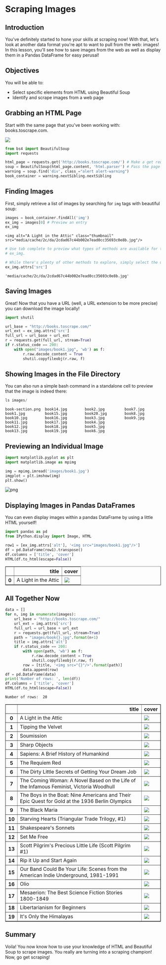 
# Scraping Images

## Introduction

You've definitely started to hone your skills at scraping now! With that, let's look at another data format you're apt to want to pull from the web: images! In this lesson, you'll see how to save images from the web as well as display them in a Pandas DataFrame for easy perusal!

## Objectives

You will be able to:

* Select specific elements from HTML using Beautiful Soup
* Identify and scrape images from a web page

## Grabbing an HTML Page

Start with the same page that you've been working with: books.toscrape.com.

<img src="images/book-section.png">


```python
from bs4 import BeautifulSoup
import requests
```


```python
html_page = requests.get('http://books.toscrape.com/') # Make a get request to retrieve the page
soup = BeautifulSoup(html_page.content, 'html.parser') # Pass the page contents to beautiful soup for parsing
warning = soup.find('div', class_="alert alert-warning")
book_container = warning.nextSibling.nextSibling
```

## Finding Images

First, simply retrieve a list of images by searching for `img` tags with beautiful soup:


```python
images = book_container.findAll('img')
ex_img = images[0] # Preview an entry
ex_img
```




    <img alt="A Light in the Attic" class="thumbnail" src="media/cache/2c/da/2cdad67c44b002e7ead0cc35693c0e8b.jpg"/>




```python
# Use tab complete to preview what types of methods are available for the entry
# ex_img.
```


```python
# While there's plenty of other methods to explore, simply select the url for the image for now.
ex_img.attrs['src']
```




    'media/cache/2c/da/2cdad67c44b002e7ead0cc35693c0e8b.jpg'



## Saving Images

Great! Now that you have a URL (well, a URL extension to be more precise) you can download the image locally!


```python
import shutil
```


```python
url_base = "http://books.toscrape.com/"
url_ext = ex_img.attrs['src']
full_url = url_base + url_ext
r = requests.get(full_url, stream=True)
if r.status_code == 200:
    with open("images/book1.jpg", 'wb') as f:
        r.raw.decode_content = True
        shutil.copyfileobj(r.raw, f)
```

## Showing Images in the File Directory

You can also run a simple bash command in a standalone cell to preview that the image is indeed there:


```python
ls images/
```

    book-section.png  book14.jpg        book2.jpg         book7.jpg
    book1.jpg         book15.jpg        book20.jpg        book8.jpg
    book10.jpg        book16.jpg        book3.jpg         book9.jpg
    book11.jpg        book17.jpg        book4.jpg
    book12.jpg        book18.jpg        book5.jpg
    book13.jpg        book19.jpg        book6.jpg


## Previewing an Individual Image


```python
import matplotlib.pyplot as plt
import matplotlib.image as mpimg
```


```python
img = mpimg.imread('images/book1.jpg')
imgplot = plt.imshow(img)
plt.show()
```


![png](index_files/index_15_0.png)


## Displaying Images in Pandas DataFrames

You can even display images within a pandas DataFrame by using a little HTML yourself!


```python
import pandas as pd
from IPython.display import Image, HTML
```


```python
row1 = [ex_img.attrs['alt'], '<img src="images/book1.jpg"/>']
df = pd.DataFrame(row1).transpose()
df.columns = ['title', 'cover']
HTML(df.to_html(escape=False))
```




<table border="1" class="dataframe">
  <thead>
    <tr style="text-align: right;">
      <th></th>
      <th>title</th>
      <th>cover</th>
    </tr>
  </thead>
  <tbody>
    <tr>
      <th>0</th>
      <td>A Light in the Attic</td>
      <td><img src="images/book1.jpg"/></td>
    </tr>
  </tbody>
</table>



## All Together Now


```python
data = []
for n, img in enumerate(images):
    url_base = "http://books.toscrape.com/"
    url_ext = img.attrs['src']
    full_url = url_base + url_ext
    r = requests.get(full_url, stream=True)
    path = "images/book{}.jpg".format(n+1)
    title = img.attrs['alt']
    if r.status_code == 200:
        with open(path, 'wb') as f:
            r.raw.decode_content = True
            shutil.copyfileobj(r.raw, f)
        row = [title, '<img src="{}"/>'.format(path)]
        data.append(row)
df = pd.DataFrame(data)
print('Number of rows: ', len(df))
df.columns = ['title', 'cover']
HTML(df.to_html(escape=False))   
```

    Number of rows:  20





<table border="1" class="dataframe">
  <thead>
    <tr style="text-align: right;">
      <th></th>
      <th>title</th>
      <th>cover</th>
    </tr>
  </thead>
  <tbody>
    <tr>
      <th>0</th>
      <td>A Light in the Attic</td>
      <td><img src="images/book1.jpg"/></td>
    </tr>
    <tr>
      <th>1</th>
      <td>Tipping the Velvet</td>
      <td><img src="images/book2.jpg"/></td>
    </tr>
    <tr>
      <th>2</th>
      <td>Soumission</td>
      <td><img src="images/book3.jpg"/></td>
    </tr>
    <tr>
      <th>3</th>
      <td>Sharp Objects</td>
      <td><img src="images/book4.jpg"/></td>
    </tr>
    <tr>
      <th>4</th>
      <td>Sapiens: A Brief History of Humankind</td>
      <td><img src="images/book5.jpg"/></td>
    </tr>
    <tr>
      <th>5</th>
      <td>The Requiem Red</td>
      <td><img src="images/book6.jpg"/></td>
    </tr>
    <tr>
      <th>6</th>
      <td>The Dirty Little Secrets of Getting Your Dream Job</td>
      <td><img src="images/book7.jpg"/></td>
    </tr>
    <tr>
      <th>7</th>
      <td>The Coming Woman: A Novel Based on the Life of the Infamous Feminist, Victoria Woodhull</td>
      <td><img src="images/book8.jpg"/></td>
    </tr>
    <tr>
      <th>8</th>
      <td>The Boys in the Boat: Nine Americans and Their Epic Quest for Gold at the 1936 Berlin Olympics</td>
      <td><img src="images/book9.jpg"/></td>
    </tr>
    <tr>
      <th>9</th>
      <td>The Black Maria</td>
      <td><img src="images/book10.jpg"/></td>
    </tr>
    <tr>
      <th>10</th>
      <td>Starving Hearts (Triangular Trade Trilogy, #1)</td>
      <td><img src="images/book11.jpg"/></td>
    </tr>
    <tr>
      <th>11</th>
      <td>Shakespeare's Sonnets</td>
      <td><img src="images/book12.jpg"/></td>
    </tr>
    <tr>
      <th>12</th>
      <td>Set Me Free</td>
      <td><img src="images/book13.jpg"/></td>
    </tr>
    <tr>
      <th>13</th>
      <td>Scott Pilgrim's Precious Little Life (Scott Pilgrim #1)</td>
      <td><img src="images/book14.jpg"/></td>
    </tr>
    <tr>
      <th>14</th>
      <td>Rip it Up and Start Again</td>
      <td><img src="images/book15.jpg"/></td>
    </tr>
    <tr>
      <th>15</th>
      <td>Our Band Could Be Your Life: Scenes from the American Indie Underground, 1981-1991</td>
      <td><img src="images/book16.jpg"/></td>
    </tr>
    <tr>
      <th>16</th>
      <td>Olio</td>
      <td><img src="images/book17.jpg"/></td>
    </tr>
    <tr>
      <th>17</th>
      <td>Mesaerion: The Best Science Fiction Stories 1800-1849</td>
      <td><img src="images/book18.jpg"/></td>
    </tr>
    <tr>
      <th>18</th>
      <td>Libertarianism for Beginners</td>
      <td><img src="images/book19.jpg"/></td>
    </tr>
    <tr>
      <th>19</th>
      <td>It's Only the Himalayas</td>
      <td><img src="images/book20.jpg"/></td>
    </tr>
  </tbody>
</table>



## Summary

Voila! You now know how to use your knowledge of HTML and Beautiful Soup to scrape images. You really are turning into a scraping champion! Now, go get scraping!
